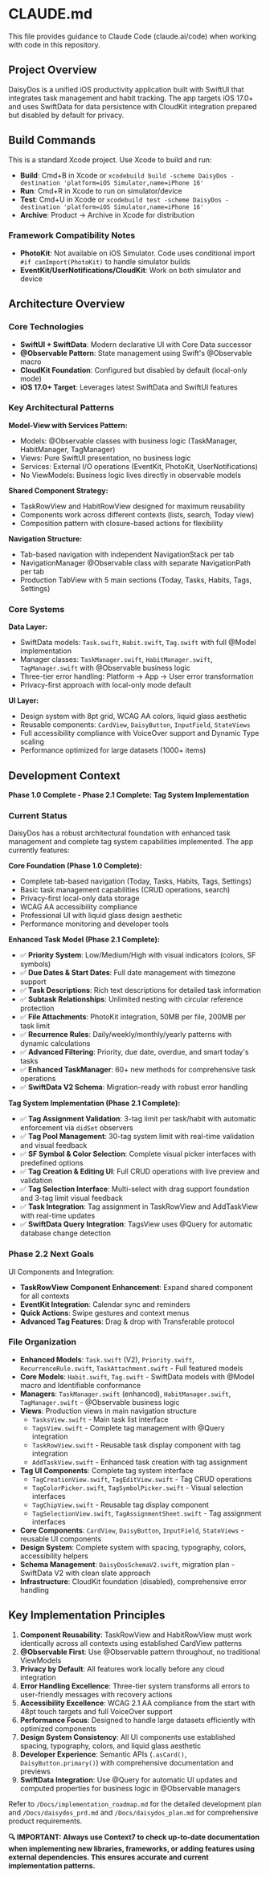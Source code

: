 # CLAUDE.md

This file provides guidance to Claude Code (claude.ai/code) when working with code in this repository.

## Project Overview

DaisyDos is a unified iOS productivity application built with SwiftUI that integrates task management and habit tracking. The app targets iOS 17.0+ and uses SwiftData for data persistence with CloudKit integration prepared but disabled by default for privacy.

## Build Commands

This is a standard Xcode project. Use Xcode to build and run:

- **Build**: Cmd+B in Xcode or `xcodebuild build -scheme DaisyDos -destination 'platform=iOS Simulator,name=iPhone 16'`
- **Run**: Cmd+R in Xcode to run on simulator/device
- **Test**: Cmd+U in Xcode or `xcodebuild test -scheme DaisyDos -destination 'platform=iOS Simulator,name=iPhone 16'`
- **Archive**: Product → Archive in Xcode for distribution

### Framework Compatibility Notes

- **PhotoKit**: Not available on iOS Simulator. Code uses conditional import `#if canImport(PhotoKit)` to handle simulator builds
- **EventKit/UserNotifications/CloudKit**: Work on both simulator and device

## Architecture Overview

### Core Technologies
- **SwiftUI + SwiftData**: Modern declarative UI with Core Data successor
- **@Observable Pattern**: State management using Swift's @Observable macro
- **CloudKit Foundation**: Configured but disabled by default (local-only mode)
- **iOS 17.0+ Target**: Leverages latest SwiftData and SwiftUI features

### Key Architectural Patterns

**Model-View with Services Pattern:**
- Models: @Observable classes with business logic (TaskManager, HabitManager, TagManager)
- Views: Pure SwiftUI presentation, no business logic
- Services: External I/O operations (EventKit, PhotoKit, UserNotifications)
- No ViewModels: Business logic lives directly in observable models

**Shared Component Strategy:**
- TaskRowView and HabitRowView designed for maximum reusability
- Components work across different contexts (lists, search, Today view)
- Composition pattern with closure-based actions for flexibility

**Navigation Structure:**
- Tab-based navigation with independent NavigationStack per tab
- NavigationManager @Observable class with separate NavigationPath per tab
- Production TabView with 5 main sections (Today, Tasks, Habits, Tags, Settings)

### Core Systems

**Data Layer:**
- SwiftData models: `Task.swift`, `Habit.swift`, `Tag.swift` with full @Model implementation
- Manager classes: `TaskManager.swift`, `HabitManager.swift`, `TagManager.swift` with @Observable business logic
- Three-tier error handling: Platform → App → User error transformation
- Privacy-first approach with local-only mode default

**UI Layer:**
- Design system with 8pt grid, WCAG AA colors, liquid glass aesthetic
- Reusable components: `CardView`, `DaisyButton`, `InputField`, `StateViews`
- Full accessibility compliance with VoiceOver support and Dynamic Type scaling
- Performance optimized for large datasets (1000+ items)

## Development Context

**Phase 1.0 Complete - Phase 2.1 Complete: Tag System Implementation**

### Current Status
DaisyDos has a robust architectural foundation with enhanced task management and complete tag system capabilities implemented. The app currently features:

**Core Foundation (Phase 1.0 Complete):**
- Complete tab-based navigation (Today, Tasks, Habits, Tags, Settings)
- Basic task management capabilities (CRUD operations, search)
- Privacy-first local-only data storage
- WCAG AA accessibility compliance
- Professional UI with liquid glass design aesthetic
- Performance monitoring and developer tools

**Enhanced Task Model (Phase 2.1 Complete):**
- ✅ **Priority System**: Low/Medium/High with visual indicators (colors, SF symbols)
- ✅ **Due Dates & Start Dates**: Full date management with timezone support
- ✅ **Task Descriptions**: Rich text descriptions for detailed task information
- ✅ **Subtask Relationships**: Unlimited nesting with circular reference protection
- ✅ **File Attachments**: PhotoKit integration, 50MB per file, 200MB per task limit
- ✅ **Recurrence Rules**: Daily/weekly/monthly/yearly patterns with dynamic calculations
- ✅ **Advanced Filtering**: Priority, due date, overdue, and smart today's tasks
- ✅ **Enhanced TaskManager**: 60+ new methods for comprehensive task operations
- ✅ **SwiftData V2 Schema**: Migration-ready with robust error handling

**Tag System Implementation (Phase 2.1 Complete):**
- ✅ **Tag Assignment Validation**: 3-tag limit per task/habit with automatic enforcement via `didSet` observers
- ✅ **Tag Pool Management**: 30-tag system limit with real-time validation and visual feedback
- ✅ **SF Symbol & Color Selection**: Complete visual picker interfaces with predefined options
- ✅ **Tag Creation & Editing UI**: Full CRUD operations with live preview and validation
- ✅ **Tag Selection Interface**: Multi-select with drag support foundation and 3-tag limit visual feedback
- ✅ **Task Integration**: Tag assignment in TaskRowView and AddTaskView with real-time updates
- ✅ **SwiftData Query Integration**: TagsView uses @Query for automatic database change detection

### Phase 2.2 Next Goals
UI Components and Integration:
- **TaskRowView Component Enhancement**: Expand shared component for all contexts
- **EventKit Integration**: Calendar sync and reminders
- **Quick Actions**: Swipe gestures and context menus
- **Advanced Tag Features**: Drag & drop with Transferable protocol

### File Organization
- **Enhanced Models**: `Task.swift` (V2), `Priority.swift`, `RecurrenceRule.swift`, `TaskAttachment.swift` - Full featured models
- **Core Models**: `Habit.swift`, `Tag.swift` - SwiftData models with @Model macro and Identifiable conformance
- **Managers**: `TaskManager.swift` (enhanced), `HabitManager.swift`, `TagManager.swift` - @Observable business logic
- **Views**: Production views in main navigation structure
  - `TasksView.swift` - Main task list interface
  - `TagsView.swift` - Complete tag management with @Query integration
  - `TaskRowView.swift` - Reusable task display component with tag integration
  - `AddTaskView.swift` - Enhanced task creation with tag assignment
- **Tag UI Components**: Complete tag system interface
  - `TagCreationView.swift`, `TagEditView.swift` - Tag CRUD operations
  - `TagColorPicker.swift`, `TagSymbolPicker.swift` - Visual selection interfaces
  - `TagChipView.swift` - Reusable tag display component
  - `TagSelectionView.swift`, `TagAssignmentSheet.swift` - Tag assignment interfaces
- **Core Components**: `CardView`, `DaisyButton`, `InputField`, `StateViews` - reusable UI components
- **Design System**: Complete system with spacing, typography, colors, accessibility helpers
- **Schema Management**: `DaisyDosSchemaV2.swift`, migration plan - SwiftData V2 with clean slate approach
- **Infrastructure**: CloudKit foundation (disabled), comprehensive error handling

## Key Implementation Principles

1. **Component Reusability**: TaskRowView and HabitRowView must work identically across all contexts using established CardView patterns
2. **@Observable First**: Use @Observable pattern throughout, no traditional ViewModels
3. **Privacy by Default**: All features work locally before any cloud integration
4. **Error Handling Excellence**: Three-tier system transforms all errors to user-friendly messages with recovery actions
5. **Accessibility Excellence**: WCAG 2.1 AA compliance from the start with 48pt touch targets and full VoiceOver support
6. **Performance Focus**: Designed to handle large datasets efficiently with optimized components
7. **Design System Consistency**: All UI components use established spacing, typography, colors, and liquid glass aesthetic
8. **Developer Experience**: Semantic APIs (`.asCard()`, `DaisyButton.primary()`) with comprehensive documentation and previews
9. **SwiftData Integration**: Use @Query for automatic UI updates and computed properties for business logic in @Observable managers

Refer to `/Docs/implementation_roadmap.md` for the detailed development plan and `/Docs/daisydos_prd.md` and `/Docs/daisydos_plan.md` for comprehensive product requirements.

**🔍 IMPORTANT: Always use Context7 to check up-to-date documentation when implementing new libraries, frameworks, or adding features using external dependencies. This ensures accurate and current implementation patterns.**
